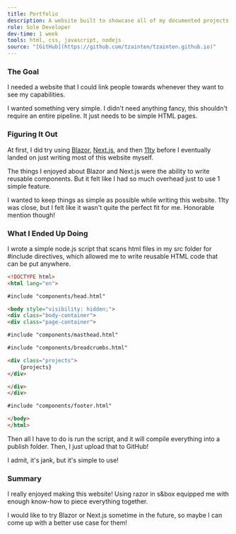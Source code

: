 ```yaml
---
title: Portfolio
description: A website built to showcase all of my documented projects.
role: Sole Developer
dev-time: 1 week
tools: html, css, javascript, nodejs
source: "[GitHub](https://github.com/tzainten/tzainten.github.io)"
---
```


### The Goal

I needed a website that I could link people towards whenever they want to see my capabilities.

I wanted something very simple. I didn't need anything fancy, this shouldn't require an entire pipeline. It just needs to be simple HTML pages.

### Figuring It Out

At first, I did try using [Blazor](https://dotnet.microsoft.com/en-us/apps/aspnet/web-apps/blazor), [Next.js](https://nextjs.org/), and then [11ty](https://www.11ty.dev/) before I eventually landed on just writing most of this website myself.

The things I enjoyed about Blazor and Next.js were the ability to write reusable components. But it felt like I had so much overhead just to use 1 simple feature.

I wanted to keep things as simple as possible while writing this website. 11ty was close, but I felt like it wasn't quite the perfect fit for me. Honorable mention though!

### What I Ended Up Doing

I wrote a simple node.js script that scans html files in my src folder for <span class="brown">#include</span> directives, which allowed me to write reusable HTML code that can be put anywhere.

```html
<!DOCTYPE html>
<html lang="en">

#include "components/head.html"

<body style="visibility: hidden;">
<div class="body-container">
<div class="page-container">

#include "components/masthead.html"

#include "components/breadcrumbs.html"

<div class="projects">
    {projects}
</div>

</div>
</div>

#include "components/footer.html"

</body>
</html>
```

Then all I have to do is run the script, and it will compile everything into a publish folder. Then, I just upload that to GitHub!

I admit, it's jank, but it's simple to use!

### Summary

I really enjoyed making this website! Using razor in s&box equipped me with enough know-how to piece everything together.

I would like to try Blazor or Next.js sometime in the future, so maybe I can come up with a better use case for them!